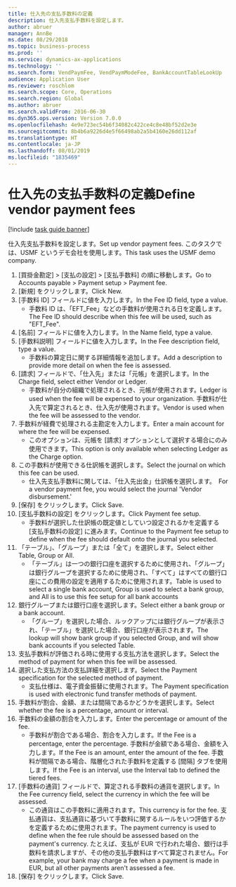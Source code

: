 ```yaml
---
title: 仕入先の支払手数料の定義
description: 仕入先支払手数料を設定します。
author: abruer
manager: AnnBe
ms.date: 08/29/2018
ms.topic: business-process
ms.prod: ''
ms.service: dynamics-ax-applications
ms.technology: ''
ms.search.form: VendPaymFee, VendPaymModeFee, BankAccountTableLookUp
audience: Application User
ms.reviewer: roschlom
ms.search.scope: Core, Operations
ms.search.region: Global
ms.author: abruer
ms.search.validFrom: 2016-06-30
ms.dyn365.ops.version: Version 7.0.0
ms.openlocfilehash: 4e9e723ec54b6f34082c422ce4c8e48bf52d2e3e
ms.sourcegitcommit: 8b4b6a9226d4e5f66498ab2a5b4160e26dd112af
ms.translationtype: HT
ms.contentlocale: ja-JP
ms.lasthandoff: 08/01/2019
ms.locfileid: "1835469"
---
```

# <a name="define-vendor-payment-fees"></a><span data-ttu-id="2412f-103">仕入先の支払手数料の定義</span><span class="sxs-lookup"><span data-stu-id="2412f-103">Define vendor payment fees</span></span>

[!include [task guide banner](../../includes/task-guide-banner.md)]

<span data-ttu-id="2412f-104">仕入先支払手数料を設定します。</span><span class="sxs-lookup"><span data-stu-id="2412f-104">Set up vendor payment fees.</span></span> <span data-ttu-id="2412f-105">このタスクでは、USMF というデモ会社を使用します。</span><span class="sxs-lookup"><span data-stu-id="2412f-105">This task uses the USMF demo company.</span></span>

1. <span data-ttu-id="2412f-106">[買掛金勘定] > [支払の設定] > [支払手数料] の順に移動します。</span><span class="sxs-lookup"><span data-stu-id="2412f-106">Go to Accounts payable > Payment setup > Payment fee.</span></span>
2. <span data-ttu-id="2412f-107">[新規] をクリックします。</span><span class="sxs-lookup"><span data-stu-id="2412f-107">Click New.</span></span>
3. <span data-ttu-id="2412f-108">[手数料 ID] フィールドに値を入力します。</span><span class="sxs-lookup"><span data-stu-id="2412f-108">In the Fee ID field, type a value.</span></span>
    * <span data-ttu-id="2412f-109">手数料 ID は、「EFT_Fee」などの手数料が使用される日を定義します。</span><span class="sxs-lookup"><span data-stu-id="2412f-109">The Fee ID should describe when this fee will be used, such as "EFT_Fee".</span></span>  
4. <span data-ttu-id="2412f-110">[名前] フィールドに値を入力します。</span><span class="sxs-lookup"><span data-stu-id="2412f-110">In the Name field, type a value.</span></span>
5. <span data-ttu-id="2412f-111">[手数料説明] フィールドに値を入力します。</span><span class="sxs-lookup"><span data-stu-id="2412f-111">In the Fee description field, type a value.</span></span>
    * <span data-ttu-id="2412f-112">手数料の算定日に関する詳細情報を追加します。</span><span class="sxs-lookup"><span data-stu-id="2412f-112">Add a description to provide more detail on when the fee is assessed.</span></span>  
6. <span data-ttu-id="2412f-113">[請求] フィールドで、「仕入先」または「元帳」を選択します。</span><span class="sxs-lookup"><span data-stu-id="2412f-113">In the Charge field, select either Vendor or Ledger.</span></span>
    * <span data-ttu-id="2412f-114">手数料が自分の組織で処理されるとき、元帳が使用されます。</span><span class="sxs-lookup"><span data-stu-id="2412f-114">Ledger is used when the fee will be expensed to your organization.</span></span>  <span data-ttu-id="2412f-115">手数料が仕入先で算定されるとき、仕入先が使用されます。</span><span class="sxs-lookup"><span data-stu-id="2412f-115">Vendor is used when the fee will be assessed to the vendor.</span></span>  
7. <span data-ttu-id="2412f-116">手数料が経費で処理される主勘定を入力します。</span><span class="sxs-lookup"><span data-stu-id="2412f-116">Enter a main account for where the fee will be expensed.</span></span>
    * <span data-ttu-id="2412f-117">このオプションは、元帳を [請求] オプションとして選択する場合にのみ使用できます。</span><span class="sxs-lookup"><span data-stu-id="2412f-117">This option is only available when selecting Ledger as the Charge option.</span></span>  
8. <span data-ttu-id="2412f-118">この手数料が使用できる仕訳帳を選択します。</span><span class="sxs-lookup"><span data-stu-id="2412f-118">Select the journal on which this fee can be used.</span></span> 
    * <span data-ttu-id="2412f-119">仕入先支払手数料に関しては、「仕入先出金」仕訳帳を選択します。　</span><span class="sxs-lookup"><span data-stu-id="2412f-119">For a vendor payment fee, you would select the journal 'Vendor disbursement.'</span></span>  
9. <span data-ttu-id="2412f-120">[保存] をクリックします。</span><span class="sxs-lookup"><span data-stu-id="2412f-120">Click Save.</span></span>
10. <span data-ttu-id="2412f-121">[支払手数料の設定] をクリックします。</span><span class="sxs-lookup"><span data-stu-id="2412f-121">Click Payment fee setup.</span></span>
    * <span data-ttu-id="2412f-122">手数料が選択した仕訳帳の既定値としていつ設定されるかを定義する [支払手数料の設定] に進みます。</span><span class="sxs-lookup"><span data-stu-id="2412f-122">Continue to the Payment fee setup to define when the fee should default onto the journal you selected.</span></span>  
11. <span data-ttu-id="2412f-123">「テーブル」、「グループ」または「全て」を選択します。</span><span class="sxs-lookup"><span data-stu-id="2412f-123">Select either Table, Group or All.</span></span>
    * <span data-ttu-id="2412f-124">「テーブル」は一つの銀行口座を選択するために使用され、「グループ」は銀行グループを選択するために使用され、「すべて」はすべての銀行口座にこの費用の設定を適用するために使用されます。</span><span class="sxs-lookup"><span data-stu-id="2412f-124">Table is used to select a single bank account, Group is used to select a bank group, and All is to use this fee setup for all bank accounts</span></span>  
12. <span data-ttu-id="2412f-125">銀行グループまたは銀行口座を選択します。</span><span class="sxs-lookup"><span data-stu-id="2412f-125">Select either a bank group or a bank account.</span></span>
    * <span data-ttu-id="2412f-126">「グループ」を選択した場合、ルックアップには銀行グループが表示され、「テーブル」を選択した場合、銀行口座が表示されます。</span><span class="sxs-lookup"><span data-stu-id="2412f-126">The lookup will show bank group if you selected Group, and will show bank accounts if you selected Table.</span></span>  
13. <span data-ttu-id="2412f-127">支払手数料が評価される時に使用する支払方法を選択します。</span><span class="sxs-lookup"><span data-stu-id="2412f-127">Select the method of payment for when this fee will be assessed.</span></span>
14. <span data-ttu-id="2412f-128">選択した支払方法の支払詳細を選択します。</span><span class="sxs-lookup"><span data-stu-id="2412f-128">Select the Payment specification for the selected method of payment.</span></span>
    * <span data-ttu-id="2412f-129">支払仕様は、電子資金振替に使用されます。</span><span class="sxs-lookup"><span data-stu-id="2412f-129">The Payment specification is used with electronic fund transfer methods of payment.</span></span>  
15. <span data-ttu-id="2412f-130">手数料が割合、金額、または間隔であるかどうかを選択します。</span><span class="sxs-lookup"><span data-stu-id="2412f-130">Select whether the fee is a percentage, amount or interval.</span></span>
16. <span data-ttu-id="2412f-131">手数料の金額の割合を入力します。</span><span class="sxs-lookup"><span data-stu-id="2412f-131">Enter the percentage or amount of the fee.</span></span>
    * <span data-ttu-id="2412f-132">手数料が割合である場合、割合を入力します。</span><span class="sxs-lookup"><span data-stu-id="2412f-132">If the Fee is a percentage, enter the percentage.</span></span> <span data-ttu-id="2412f-133">手数料が金額である場合、金額を入力します。</span><span class="sxs-lookup"><span data-stu-id="2412f-133">If the Fee is an amount, enter the amount of the fee.</span></span> <span data-ttu-id="2412f-134">手数料が間隔である場合、階層化された手数料を定義する [間隔] タブを使用します。</span><span class="sxs-lookup"><span data-stu-id="2412f-134">If the Fee is an interval, use the Interval tab to defined the tiered fees.</span></span>  
17. <span data-ttu-id="2412f-135">[手数料の通貨] フィールドで、算定される手数料の通貨を選択します。</span><span class="sxs-lookup"><span data-stu-id="2412f-135">In the Fee currency field, select the currency in which the fee will be assessed.</span></span>
    * <span data-ttu-id="2412f-136">この通貨はこの手数料に適用されます。</span><span class="sxs-lookup"><span data-stu-id="2412f-136">This currency is for the fee.</span></span> <span data-ttu-id="2412f-137">支払通貨は、支払通貨に基づいて手数料に関するルールをいつ評価するかを定義するために使用されます。</span><span class="sxs-lookup"><span data-stu-id="2412f-137">The payment currency is used to define when the fee rule should be assessed based on the payment's currency.</span></span> <span data-ttu-id="2412f-138">たとえば、支払が EUR で行われた場合、銀行は手数料を請求しますが、その他の支払手数料はすべて算定されません。</span><span class="sxs-lookup"><span data-stu-id="2412f-138">For example, your bank may charge a fee when a payment is made in EUR, but all other payments aren't assessed a fee.</span></span>  
18. <span data-ttu-id="2412f-139">[保存] をクリックします。</span><span class="sxs-lookup"><span data-stu-id="2412f-139">Click Save.</span></span>

